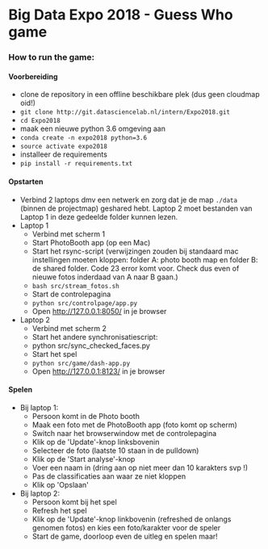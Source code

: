 # Big Data Expo 2018 - Guess Who game

### How to run the game:

#### Voorbereiding
* clone de repository in een offline beschikbare plek (dus geen cloudmap oid!)
* `git clone http://git.datasciencelab.nl/intern/Expo2018.git`
* `cd Expo2018`
* maak een nieuwe python 3.6 omgeving aan
* `conda create -n expo2018 python=3.6`
* `source activate expo2018`
* installeer de requirements
* `pip install -r requirements.txt`

#### Opstarten
* Verbind 2 laptops dmv een netwerk en zorg dat je de map `./data` (binnen de projectmap) geshared hebt. Laptop 2 moet bestanden van Laptop 1 in deze gedeelde folder kunnen lezen.
* Laptop 1
    * Verbind met scherm 1
    * Start PhotoBooth app (op een Mac)
    * Start het rsync-script (verwijzingen zouden bij standaard mac instellingen moeten kloppen: folder A: photo booth map en folder B: de shared folder. Code 23 error komt voor. Check dus even of nieuwe fotos inderdaad van A naar B gaan.)
    * `bash src/stream_fotos.sh`
    * Start de controlepagina
    * `python src/controlpage/app.py`
    * Open http://127.0.0.1:8050/ in je browser
* Laptop 2
    * Verbind met scherm 2
    * Start het andere synchronisatiescript:
    * python src/sync_checked_faces.py
    * Start het spel
    * `python src/game/dash-app.py`
    * Open http://127.0.0.1:8123/ in je browser

#### Spelen
* Bij laptop 1:
    * Persoon komt in de Photo booth
    * Maak een foto met de PhotoBooth app (foto komt op scherm)
    * Switch naar het browserwindow met de controlepagina
    * Klik op de 'Update'-knop linksbovenin
    * Selecteer de foto (laatste 10 staan in de pulldown)
    * Klik op de 'Start analyse'-knop
    * Voer een naam in (dring aan op niet meer dan 10 karakters svp !)
    * Pas de classificaties aan waar ze niet kloppen
    * Klik op 'Opslaan'
* Bij laptop 2:
    * Persoon komt bij het spel
    * Refresh het spel
    * Klik op de 'Update'-knop linkbovenin (refreshed de onlangs genomen fotos) en kies een foto/karakter voor de speler
    * Start de game, doorloop even de uitleg en spelen maar!


